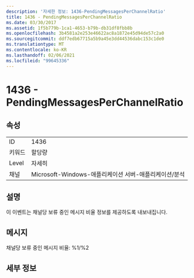 ```yaml
---
description: '자세한 정보: 1436-PendingMessagesPerChannelRatio'
title: 1436 - PendingMessagesPerChannelRatio
ms.date: 03/30/2017
ms.assetid: 1f5b779b-1ca1-4653-b79b-db31df8fbb8b
ms.openlocfilehash: 3b4581a2e253e46622ac8a1872e45d94de57c2a0
ms.sourcegitcommit: ddf7edb67715a5b9a45e3dd44536dabc153c1de0
ms.translationtype: MT
ms.contentlocale: ko-KR
ms.lasthandoff: 02/06/2021
ms.locfileid: "99645336"
---
```

# <a name="1436---pendingmessagesperchannelratio"></a>1436 - PendingMessagesPerChannelRatio

## <a name="properties"></a>속성  
  
|||  
|-|-|  
|ID|1436|  
|키워드|할당량|  
|Level|자세히|  
|채널|Microsoft-Windows-애플리케이션 서버-애플리케이션/분석|  
  
## <a name="description"></a>설명  

 이 이벤트는 채널당 보류 중인 메시지 비율 정보를 제공하도록 내보내집니다.  
  
## <a name="message"></a>메시지  

 채널당 보류 중인 메시지 비율: %1/%2  
  
## <a name="details"></a>세부 정보
